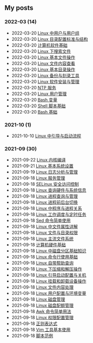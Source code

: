 ## My posts  
### **2022-03** (14)  
- 2022-03-20 [Linux 中用户与用户组](https://blog.x2b.net/2592592171/)  
- 2022-03-20 [Linux 目录配置标准与结构](https://blog.x2b.net/4087499240/)  
- 2022-03-20 [计算机软件基础](https://blog.x2b.net/2759544459/)  
- 2022-03-20 [Linux 下搜索文件](https://blog.x2b.net/3570307132/)  
- 2022-03-20 [Linux 基本文件操作](https://blog.x2b.net/3891118029/)  
- 2022-03-20 [Linux 文件内容查看](https://blog.x2b.net/1251081056/)  
- 2022-03-20 [Linux 基本目录操作](https://blog.x2b.net/735422586/)  
- 2022-03-20 [Linux 备份与刻录工具](https://blog.x2b.net/3733482185/)  
- 2022-03-20 [Linux 软件安装与管理](https://blog.x2b.net/1357678012/)  
- 2022-03-20 [NTP 服务](https://blog.x2b.net/3532663001/)  
- 2022-03-20 [Linux 用户管理](https://blog.x2b.net/3199649610/)  
- 2022-03-20 [Bash 变量](https://blog.x2b.net/2082872357/)  
- 2022-03-20 [Shell 脚本基础](https://blog.x2b.net/2734315757/)  
- 2022-03-20 [Bash 基础](https://blog.x2b.net/1325555629/)  
  
  
### **2021-10** (1)  
- 2021-10-10 [Linux 中引导与启动流程](https://blog.x2b.net/4291230975/)  
  
  
### **2021-09** (30)  
- 2021-09-22 [Linux 内核编译](https://blog.x2b.net/3262096821/)  
- 2021-09-21 [Linux 基本系统设置](https://blog.x2b.net/3511703514/)  
- 2021-09-19 [Linux 日志分析与管理](https://blog.x2b.net/808925609/)  
- 2021-09-18 [Linux 服务管理](https://blog.x2b.net/1224880312/)  
- 2021-09-18 [SELinux 安全访问控制](https://blog.x2b.net/1359563972/)  
- 2021-09-18 [Linux 查询硬件与系统信息](https://blog.x2b.net/741506456/)  
- 2021-09-18 [Linux 进程查询与管理](https://blog.x2b.net/1804980384/)  
- 2021-09-18 [Linux 进程前后台切换](https://blog.x2b.net/517799084/)  
- 2021-09-18 [Linux 中程序与进程关系](https://blog.x2b.net/630034191/)  
- 2021-09-18 [Linux 工作调度与定时任务](https://blog.x2b.net/3847284551/)  
- 2021-09-18 [Sed 命令简单使用](https://blog.x2b.net/507701603/)  
- 2021-09-18 [Linux 中文件属性详解](https://blog.x2b.net/1872252014/)  
- 2021-09-18 [Linux 文件与目录权限](https://blog.x2b.net/46662635/)  
- 2021-09-18 [Linux 主流文件系统](https://blog.x2b.net/2794564793/)  
- 2021-09-18 [计算机硬件基础](https://blog.x2b.net/3847559470/)  
- 2021-09-18 [Linux 中磁盘分区基础知识](https://blog.x2b.net/3200821655/)  
- 2021-09-18 [Linux 命令行使用基础](https://blog.x2b.net/1784829336/)  
- 2021-09-18 [Linux 自带帮助查询](https://blog.x2b.net/4039294623/)  
- 2021-09-18 [Linux 下压缩和解压操作](https://blog.x2b.net/635683850/)  
- 2021-09-18 [Linux 引导启动配置与关机](https://blog.x2b.net/3107904477/)  
- 2021-09-18 [Linux 挂载和卸载设备操作](https://blog.x2b.net/848908018/)  
- 2021-09-18 [Linux 文件内容处理](https://blog.x2b.net/3847284551/)  
- 2021-09-18 [Linux 用户配置与环境变量](https://blog.x2b.net/1849958032/)  
- 2021-09-18 [Linux 磁盘管理](https://blog.x2b.net/3491093041/)  
- 2021-09-18 [Linux 磁盘配额管理](https://blog.x2b.net/3427262780/)  
- 2021-09-18 [Awk 命令简单用法](https://blog.x2b.net/1712308461/)  
- 2021-09-18 [Linux 权限配置管理](https://blog.x2b.net/2354164977/)  
- 2021-09-18 [正则表达式](https://blog.x2b.net/794273428/)  
- 2021-09-18 [Vim 工具基本使用](https://blog.x2b.net/17877528/)  
- 2021-09-18 [脚本范例](https://blog.x2b.net/1256157642/)  
  
